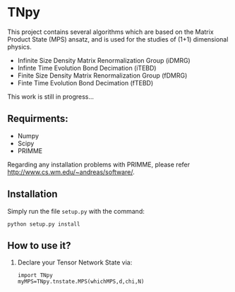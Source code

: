 # TNpy
This project contains several algorithms which are based on the Matrix Product State (MPS) ansatz, and is used for the studies of (1+1) dimensional physics. 

* Infinite Size Density Matrix Renormalization Group (iDMRG)
* Infinte Time Evolution Bond Decimation (iTEBD)
* Finite Size Density Matrix Renormalization Group (fDMRG)
* Finte Time Evolution Bond Decimation (fTEBD)

This work is still in progress...

## Requirments:
  * Numpy
  * Scipy  
  * PRIMME
  
Regarding any installation problems with PRIMME, please refer http://www.cs.wm.edu/~andreas/software/. 

## Installation
  Simply run the file `setup.py` with the command:
  ```
  python setup.py install
  ```
         
## How to use it?
1. Declare your Tensor Network State via:
   
   ```
   import TNpy
   myMPS=TNpy.tnstate.MPS(whichMPS,d,chi,N)
   ```
